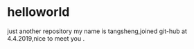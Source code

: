 # helloworld
just another repository
my name is tangsheng,joined git-hub at 4.4.2019,nice to meet you .
